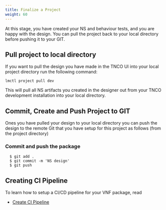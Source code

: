 ```yaml
---
title: Finalize a Project
weight: 60
---
```


At this stage, you have created your NS and behaviour tests, and you are happy with the design. You can pull the project back to your local directory before pushing it to your GIT.


## Pull project to local directory
If you want to pull the design you have made in the TNCO UI into your local project directory run the following command:
```
lmctl project pull dev
```
This will pull all NS artifacts you created in the designer out from your TNCO development installation into your local directory.

## Commit, Create and Push Project to GIT
Ones you have pulled your design to your local directory you can push the design to the remote Git that you have setup for this project as follows (from the project directory)
### Commit and push the package

```
  $ git add .
  $ git commit -m 'NS design'
  $ git push
```

## Creating CI Pipeline
To learn how to setup a CI/CD pipeline for your VNF package, read

* [Create CI Pipeline](/user-guides/cicd/pipeline/create-ci-pipeline)
